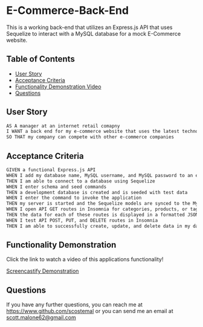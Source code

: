 # E-Commerce-Back-End

This is a working back-end that utilizes an Express.js API that uses Sequelize to interact with a MySQL database for a mock E-Commerce website. 

## Table of Contents

* [User Story](#user-story)
* [Acceptance Criteria](#acceptance-criteria)
* [Functionality Demonstration Video](#functionality-demonstration-video)
* [Questions](#questions)

## User Story

```md
AS A manager at an internet retail comapny
I WANT a back end for my e-commerce website that uses the latest technologies
SO THAT my company can compete with other e-commerce companies
```

## Acceptance Criteria

```md
GIVEN a functional Express.js API
WHEN I add my database name, MySQL username, and MySQL password to an environment variable file
THEN I am able to connect to a database using Sequelize
WHEN I enter schema and seed commands
THEN a development database is created and is seeded with test data
WHEN I enter the command to invoke the application
THEN my server is started and the Sequelize models are synced to the MySQL database
WHEN I open API GET routes in Insomnia for categories, products, or tags
THEN the data for each of these routes is displayed in a formatted JSON
WHEN I test API POST, PUT, and DELETE routes in Insomnia
THEN I am able to successfully create, update, and delete data in my database
```
## Functionality Demonstration

Click the link to watch a video of this applications functionality!

[Screencastify Demonstration](https://drive.google.com/file/d/1zssA2hU5U2xRU5TIQLYA5Yca6rExO3KT/view)

## Questions

If you have any further questions, you can reach me at https://www.github.com/scostemal or you can send me an email at scott.malone62@gmail.com
